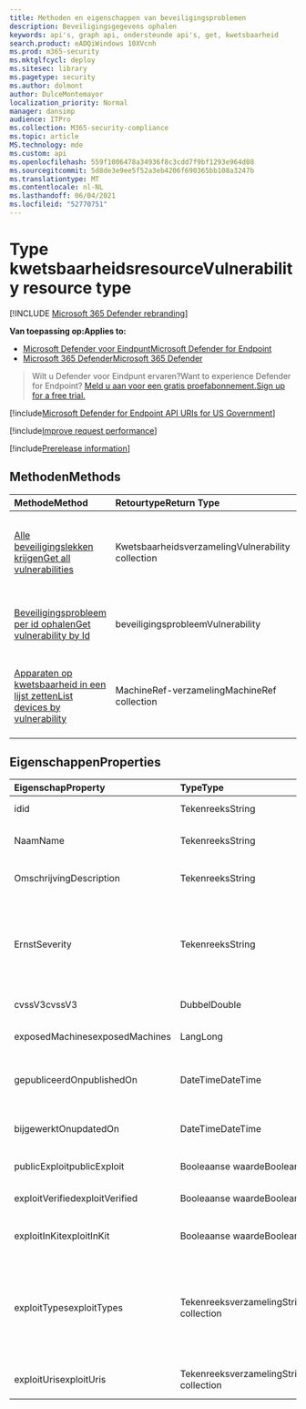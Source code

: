 ```yaml
---
title: Methoden en eigenschappen van beveiligingsproblemen
description: Beveiligingsgegevens ophalen
keywords: api's, graph api, ondersteunde api's, get, kwetsbaarheid
search.product: eADQiWindows 10XVcnh
ms.prod: m365-security
ms.mktglfcycl: deploy
ms.sitesec: library
ms.pagetype: security
ms.author: dolmont
author: DulceMontemayor
localization_priority: Normal
manager: dansimp
audience: ITPro
ms.collection: M365-security-compliance
ms.topic: article
MS.technology: mde
ms.custom: api
ms.openlocfilehash: 559f1006478a34936f8c3cdd7f9bf1293e964d08
ms.sourcegitcommit: 5d8de3e9ee5f52a3eb4206f690365bb108a3247b
ms.translationtype: MT
ms.contentlocale: nl-NL
ms.lasthandoff: 06/04/2021
ms.locfileid: "52770751"
---
```

# <a name="vulnerability-resource-type"></a><span data-ttu-id="36962-104">Type kwetsbaarheidsresource</span><span class="sxs-lookup"><span data-stu-id="36962-104">Vulnerability resource type</span></span>

[!INCLUDE [Microsoft 365 Defender rebranding](../../includes/microsoft-defender.md)]


<span data-ttu-id="36962-105">**Van toepassing op:**</span><span class="sxs-lookup"><span data-stu-id="36962-105">**Applies to:**</span></span>
- [<span data-ttu-id="36962-106">Microsoft Defender voor Eindpunt</span><span class="sxs-lookup"><span data-stu-id="36962-106">Microsoft Defender for Endpoint</span></span>](https://go.microsoft.com/fwlink/?linkid=2154037)
- [<span data-ttu-id="36962-107">Microsoft 365 Defender</span><span class="sxs-lookup"><span data-stu-id="36962-107">Microsoft 365 Defender</span></span>](https://go.microsoft.com/fwlink/?linkid=2118804)

> <span data-ttu-id="36962-108">Wilt u Defender voor Eindpunt ervaren?</span><span class="sxs-lookup"><span data-stu-id="36962-108">Want to experience Defender for Endpoint?</span></span> [<span data-ttu-id="36962-109">Meld u aan voor een gratis proefabonnement.</span><span class="sxs-lookup"><span data-stu-id="36962-109">Sign up for a free trial.</span></span>](https://www.microsoft.com/microsoft-365/windows/microsoft-defender-atp?ocid=docs-wdatp-pullalerts-abovefoldlink) 

[!include[Microsoft Defender for Endpoint API URIs for US Government](../../includes/microsoft-defender-api-usgov.md)]

[!include[Improve request performance](../../includes/improve-request-performance.md)]


[!include[Prerelease information](../../includes/prerelease.md)]

## <a name="methods"></a><span data-ttu-id="36962-110">Methoden</span><span class="sxs-lookup"><span data-stu-id="36962-110">Methods</span></span>
<span data-ttu-id="36962-111">Methode</span><span class="sxs-lookup"><span data-stu-id="36962-111">Method</span></span> |<span data-ttu-id="36962-112">Retourtype</span><span class="sxs-lookup"><span data-stu-id="36962-112">Return Type</span></span> |<span data-ttu-id="36962-113">Omschrijving</span><span class="sxs-lookup"><span data-stu-id="36962-113">Description</span></span>
:---|:---|:---
[<span data-ttu-id="36962-114">Alle beveiligingslekken krijgen</span><span class="sxs-lookup"><span data-stu-id="36962-114">Get all vulnerabilities</span></span>](get-all-vulnerabilities.md) | <span data-ttu-id="36962-115">Kwetsbaarheidsverzameling</span><span class="sxs-lookup"><span data-stu-id="36962-115">Vulnerability collection</span></span> | <span data-ttu-id="36962-116">Hiermee wordt een lijst opgehaald met alle beveiligingslekken die van invloed zijn op de organisatie</span><span class="sxs-lookup"><span data-stu-id="36962-116">Retrieves a list of all the vulnerabilities affecting the organization</span></span>
[<span data-ttu-id="36962-117">Beveiligingsprobleem per id ophalen</span><span class="sxs-lookup"><span data-stu-id="36962-117">Get vulnerability by Id</span></span>](get-vulnerability-by-id.md) | <span data-ttu-id="36962-118">beveiligingsprobleem</span><span class="sxs-lookup"><span data-stu-id="36962-118">Vulnerability</span></span> | <span data-ttu-id="36962-119">Beveiligingsgegevens worden opgehaald met de id</span><span class="sxs-lookup"><span data-stu-id="36962-119">Retrieves vulnerability information by its ID</span></span>
[<span data-ttu-id="36962-120">Apparaten op kwetsbaarheid in een lijst zetten</span><span class="sxs-lookup"><span data-stu-id="36962-120">List devices by vulnerability</span></span>](get-machines-by-vulnerability.md)| <span data-ttu-id="36962-121">MachineRef-verzameling</span><span class="sxs-lookup"><span data-stu-id="36962-121">MachineRef collection</span></span> | <span data-ttu-id="36962-122">Een lijst met apparaten ophalen die zijn gekoppeld aan de beveiligings-id</span><span class="sxs-lookup"><span data-stu-id="36962-122">Retrieve a list of devices that are associated with the vulnerability ID</span></span> 


## <a name="properties"></a><span data-ttu-id="36962-123">Eigenschappen</span><span class="sxs-lookup"><span data-stu-id="36962-123">Properties</span></span>
<span data-ttu-id="36962-124">Eigenschap</span><span class="sxs-lookup"><span data-stu-id="36962-124">Property</span></span> |  <span data-ttu-id="36962-125">Type</span><span class="sxs-lookup"><span data-stu-id="36962-125">Type</span></span>    |   <span data-ttu-id="36962-126">Omschrijving</span><span class="sxs-lookup"><span data-stu-id="36962-126">Description</span></span>
:---|:---|:---
<span data-ttu-id="36962-127">id</span><span class="sxs-lookup"><span data-stu-id="36962-127">id</span></span> | <span data-ttu-id="36962-128">Tekenreeks</span><span class="sxs-lookup"><span data-stu-id="36962-128">String</span></span> | <span data-ttu-id="36962-129">Beveiligings-id</span><span class="sxs-lookup"><span data-stu-id="36962-129">Vulnerability ID</span></span>
<span data-ttu-id="36962-130">Naam</span><span class="sxs-lookup"><span data-stu-id="36962-130">Name</span></span> | <span data-ttu-id="36962-131">Tekenreeks</span><span class="sxs-lookup"><span data-stu-id="36962-131">String</span></span> | <span data-ttu-id="36962-132">Titel van kwetsbaarheid</span><span class="sxs-lookup"><span data-stu-id="36962-132">Vulnerability title</span></span>
<span data-ttu-id="36962-133">Omschrijving</span><span class="sxs-lookup"><span data-stu-id="36962-133">Description</span></span> | <span data-ttu-id="36962-134">Tekenreeks</span><span class="sxs-lookup"><span data-stu-id="36962-134">String</span></span> | <span data-ttu-id="36962-135">Beschrijving van kwetsbaarheid</span><span class="sxs-lookup"><span data-stu-id="36962-135">Vulnerability description</span></span> 
<span data-ttu-id="36962-136">Ernst</span><span class="sxs-lookup"><span data-stu-id="36962-136">Severity</span></span> | <span data-ttu-id="36962-137">Tekenreeks</span><span class="sxs-lookup"><span data-stu-id="36962-137">String</span></span> | <span data-ttu-id="36962-138">Ernst van kwetsbaarheid.</span><span class="sxs-lookup"><span data-stu-id="36962-138">Vulnerability Severity.</span></span> <span data-ttu-id="36962-139">Mogelijke waarden zijn: 'Laag', 'Gemiddeld', 'Hoog', 'Kritiek'</span><span class="sxs-lookup"><span data-stu-id="36962-139">Possible values are: “Low”, “Medium”, “High”, “Critical”</span></span>
<span data-ttu-id="36962-140">cvssV3</span><span class="sxs-lookup"><span data-stu-id="36962-140">cvssV3</span></span> | <span data-ttu-id="36962-141">Dubbel</span><span class="sxs-lookup"><span data-stu-id="36962-141">Double</span></span> | <span data-ttu-id="36962-142">CVSS v3-score</span><span class="sxs-lookup"><span data-stu-id="36962-142">CVSS v3 score</span></span>
<span data-ttu-id="36962-143">exposedMachines</span><span class="sxs-lookup"><span data-stu-id="36962-143">exposedMachines</span></span> | <span data-ttu-id="36962-144">Lang</span><span class="sxs-lookup"><span data-stu-id="36962-144">Long</span></span> | <span data-ttu-id="36962-145">Aantal blootgestelde apparaten</span><span class="sxs-lookup"><span data-stu-id="36962-145">Number of exposed devices</span></span>
<span data-ttu-id="36962-146">gepubliceerdOn</span><span class="sxs-lookup"><span data-stu-id="36962-146">publishedOn</span></span> | <span data-ttu-id="36962-147">DateTime</span><span class="sxs-lookup"><span data-stu-id="36962-147">DateTime</span></span> | <span data-ttu-id="36962-148">Datum waarop kwetsbaarheid is gepubliceerd</span><span class="sxs-lookup"><span data-stu-id="36962-148">Date when vulnerability was published</span></span>
<span data-ttu-id="36962-149">bijgewerktOn</span><span class="sxs-lookup"><span data-stu-id="36962-149">updatedOn</span></span> | <span data-ttu-id="36962-150">DateTime</span><span class="sxs-lookup"><span data-stu-id="36962-150">DateTime</span></span> | <span data-ttu-id="36962-151">Datum waarop het beveiligingsprobleem is bijgewerkt</span><span class="sxs-lookup"><span data-stu-id="36962-151">Date when vulnerability was updated</span></span>
<span data-ttu-id="36962-152">publicExploit</span><span class="sxs-lookup"><span data-stu-id="36962-152">publicExploit</span></span> | <span data-ttu-id="36962-153">Booleaanse waarde</span><span class="sxs-lookup"><span data-stu-id="36962-153">Boolean</span></span> | <span data-ttu-id="36962-154">Openbare exploit bestaat</span><span class="sxs-lookup"><span data-stu-id="36962-154">Public exploit exists</span></span> 
<span data-ttu-id="36962-155">exploitVerified</span><span class="sxs-lookup"><span data-stu-id="36962-155">exploitVerified</span></span> | <span data-ttu-id="36962-156">Booleaanse waarde</span><span class="sxs-lookup"><span data-stu-id="36962-156">Boolean</span></span> | <span data-ttu-id="36962-157">Exploit is geverifieerd om te werken</span><span class="sxs-lookup"><span data-stu-id="36962-157">Exploit is verified to work</span></span>
<span data-ttu-id="36962-158">exploitInKit</span><span class="sxs-lookup"><span data-stu-id="36962-158">exploitInKit</span></span> | <span data-ttu-id="36962-159">Booleaanse waarde</span><span class="sxs-lookup"><span data-stu-id="36962-159">Boolean</span></span> | <span data-ttu-id="36962-160">Exploit maakt deel uit van een exploitkit</span><span class="sxs-lookup"><span data-stu-id="36962-160">Exploit is part of an exploit kit</span></span>
<span data-ttu-id="36962-161">exploitTypes</span><span class="sxs-lookup"><span data-stu-id="36962-161">exploitTypes</span></span> | <span data-ttu-id="36962-162">Tekenreeksverzameling</span><span class="sxs-lookup"><span data-stu-id="36962-162">String collection</span></span> | <span data-ttu-id="36962-163">Gebruik de impact.</span><span class="sxs-lookup"><span data-stu-id="36962-163">Exploit impact.</span></span> <span data-ttu-id="36962-164">Mogelijke waarden zijn: 'Denial of service', 'Local privilege escalation', 'Denial of service'</span><span class="sxs-lookup"><span data-stu-id="36962-164">Possible values are: “Denial of service”, “Local privilege escalation”, “Denial of service”</span></span>
<span data-ttu-id="36962-165">exploitUris</span><span class="sxs-lookup"><span data-stu-id="36962-165">exploitUris</span></span> | <span data-ttu-id="36962-166">Tekenreeksverzameling</span><span class="sxs-lookup"><span data-stu-id="36962-166">String collection</span></span> | <span data-ttu-id="36962-167">BRON-URL's uitbuiten</span><span class="sxs-lookup"><span data-stu-id="36962-167">Exploit source URLs</span></span>
